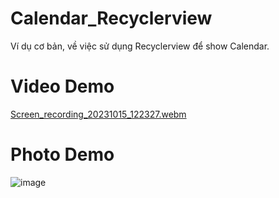 # Calendar_Recyclerview
Ví dụ cơ bản, về việc sử dụng Recyclerview để show Calendar.
# Video Demo
[Screen_recording_20231015_122327.webm](https://github.com/KhanhGaker/Calendar_Recyclerview/assets/144937229/397819a7-7d0e-4378-b51a-998c69c33d49)

# Photo Demo
![image](https://github.com/KhanhGaker/Calendar_Recyclerview/assets/144937229/8207a4a2-4791-4af8-a9ee-b5816588bed2)

